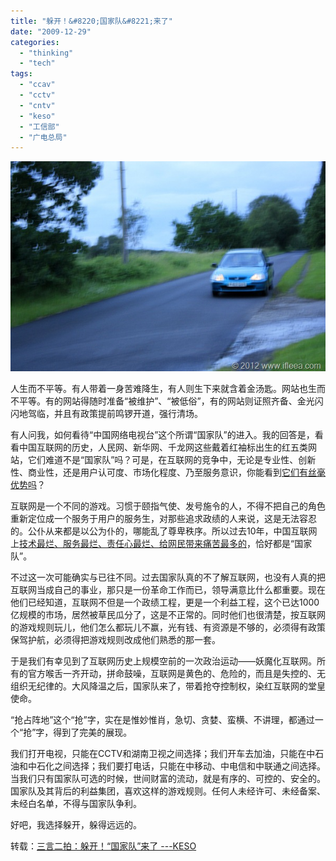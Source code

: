 ```yaml
---
title: "躲开！&#8220;国家队&#8221;来了"
date: "2009-12-29"
categories: 
  - "thinking"
  - "tech"
tags: 
  - "ccav"
  - "cctv"
  - "cntv"
  - "keso"
  - "工信部"
  - "广电总局"
---
```


[![faint](images/faint_thumb.jpg "faint")](http://blog.natt.cc/wp-content/uploads/2009/12/faint.jpg)

人生而不平等。有人带着一身苦难降生，有人则生下来就含着金汤匙。网站也生而不平等。有的网站得随时准备“被维护”、“被低俗”，有的网站则证照齐备、金光闪闪地驾临，并且有政策提前鸣锣开道，强行清场。

有人问我，如何看待“中国网络电视台”这个所谓“国家队”的进入。我的回答是，看看中国互联网的历史，人民网、新华网、千龙网这些戴着红袖标出生的红五类网站，它们难道不是“国家队”吗？可是，在互联网的竞争中，无论是专业性、创新性、商业性，还是用户认可度、市场化程度、乃至服务意识，你能看到[它们有丝毫优势吗](http://trends.google.com/websites?q=sina.com.cn,people.com.cn,xinhuanet.com,qianlong.com&geo=CN&date=all&sort=0)？

互联网是一个不同的游戏。习惯于颐指气使、发号施令的人，不得不把自己的角色重新定位成一个服务于用户的服务生，对那些追求政绩的人来说，这是无法容忍的。公仆从来都是以公为仆的，哪能乱了尊卑秩序。所以过去10年，中国互联网上[技术最烂、服务最烂、责任心最烂、给网民带来痛苦最多的](http://quwei.techweb.com.cn/archives/275.html)，恰好都是“国家队”。

不过这一次可能确实与已往不同。过去国家队真的不了解互联网，也没有人真的把互联网当成自己的事业，那只是一份革命工作而已，领导满意比什么都重要。现在他们已经知道，互联网不但是一个政绩工程，更是一个利益工程，这个已达1000亿规模的市场，居然被草民瓜分了，这是不正常的。同时他们也很清楚，按互联网的游戏规则玩儿，他们怎么都玩儿不赢，光有钱、有资源是不够的，必须得有政策保驾护航，必须得把游戏规则改成他们熟悉的那一套。

于是我们有幸见到了互联网历史上规模空前的一次政治运动——妖魔化互联网。所有的官方喉舌一齐开动，拼命鼓噪，互联网是黄色的、危险的，而且是失控的、无组织无纪律的。大风降温之后，国家队来了，带着抢夺控制权，染红互联网的堂皇使命。

“抢占阵地”这个“抢”字，实在是惟妙惟肖，急切、贪婪、蛮横、不讲理，都通过一个“抢”字，得到了完美的展现。

我们打开电视，只能在CCTV和湖南卫视之间选择；我们开车去加油，只能在中石油和中石化之间选择；我们要打电话，只能在中移动、中电信和中联通之间选择。当我们只有国家队可选的时候，世间财富的流动，就是有序的、可控的、安全的。国家队及其背后的利益集团，喜欢这样的游戏规则。任何人未经许可、未经备案、未经白名单，不得与国家队争利。

好吧，我选择躲开，躲得远远的。

转载：[三言二拍：躲开！“国家队”来了 ---KESO](http://blog.donews.com/keso/archive/2009/12/28/1578348.aspx)
